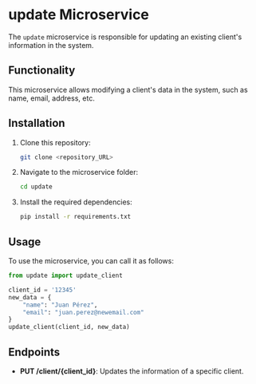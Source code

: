 
# update Microservice

The `update` microservice is responsible for updating an existing client's information in the system.

## Functionality

This microservice allows modifying a client's data in the system, such as name, email, address, etc.

## Installation

1. Clone this repository:

   ```bash
   git clone <repository_URL>
   ```

2. Navigate to the microservice folder:

   ```bash
   cd update
   ```

3. Install the required dependencies:

   ```bash
   pip install -r requirements.txt
   ```

## Usage

To use the microservice, you can call it as follows:

```python
from update import update_client

client_id = '12345'
new_data = {
    "name": "Juan Pérez",
    "email": "juan.perez@newemail.com"
}
update_client(client_id, new_data)
```

## Endpoints

- **PUT /client/{client_id}**: Updates the information of a specific client.
